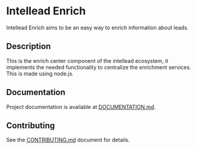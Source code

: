 <h1>Intellead Enrich</h1>


Intellead Enrich aims to be an easy way to enrich information about leads.

<h2>Description</h2>

This is the enrich center component of the intellead ecosystem, it implements the needed functionality to centralize the enrichment services.
This is made using node.js.

<h2>Documentation</h2>

Project documentation is available at <a href="https://github.com/intellead/intellead-enrich/blob/master/DOCUMENTATION.md">DOCUMENTATION.md</a>.

<h2>Contributing</h2>

See the <a href="https://github.com/intellead/intellead-enrich/blob/master/CONTRIBUTING.md">CONTRIBUTING.md</a> document for details.
